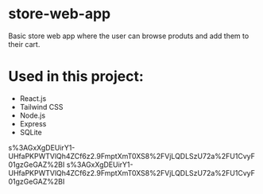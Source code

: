 # store-web-app
Basic store web app where the user can browse produts and add them to their cart.

# Used in this project:
 * React.js
 * Tailwind CSS
 * Node.js
 * Express
 * SQLite

s%3AGxXgDEUirY1-UHfaPKPWTVlQh4ZCf6z2.9FmptXmT0XS8%2FVjLQDLSzU72a%2FU1CvyF01gzGeGAZ%2BI
s%3AGxXgDEUirY1-UHfaPKPWTVlQh4ZCf6z2.9FmptXmT0XS8%2FVjLQDLSzU72a%2FU1CvyF01gzGeGAZ%2BI
